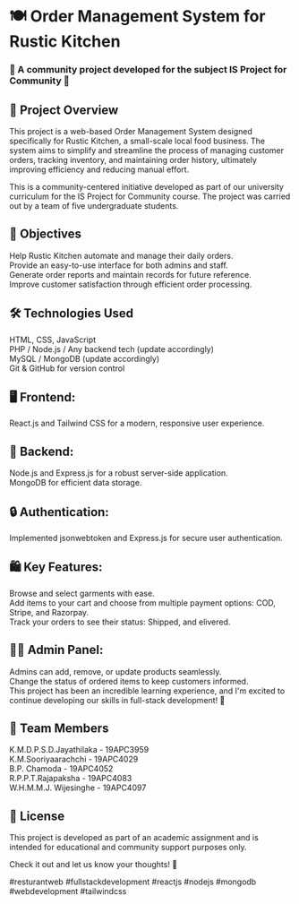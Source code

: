 # 🍽️ Order Management System for Rustic Kitchen

### 🌟 A community project developed for the subject IS Project for Community 🌟

## 📖 Project Overview
This project is a web-based Order Management System designed specifically for Rustic Kitchen, a small-scale local food business. The system aims to simplify and streamline the process of managing customer orders, tracking inventory, and maintaining order history, ultimately improving efficiency and reducing manual effort.

This is a community-centered initiative developed as part of our university curriculum for the IS Project for Community course. The project was carried out by a team of five undergraduate students.

## 🎯 Objectives
Help Rustic Kitchen automate and manage their daily orders.<br>
Provide an easy-to-use interface for both admins and staff.<br>
Generate order reports and maintain records for future reference.<br>
Improve customer satisfaction through efficient order processing.<br>

## 🛠️ Technologies Used
HTML, CSS, JavaScript<br>
PHP / Node.js / Any backend tech (update accordingly)<br>
MySQL / MongoDB (update accordingly)<br>
Git & GitHub for version control<br>

## 🖥 Frontend:

React.js and Tailwind CSS for a modern, responsive user experience.

## 🔧 Backend:

Node.js and Express.js for a robust server-side application.<br>
MongoDB for efficient data storage.

## 🔒 Authentication:
Implemented jsonwebtoken and Express.js for secure user authentication.

## 🛍 Key Features:
Browse and select garments with ease.<br>
Add items to your cart and choose from multiple payment options: COD, Stripe, and Razorpay.<br>
Track your orders to see their status: Shipped, and elivered.

## 👩‍💼 Admin Panel:
Admins can add, remove, or update products seamlessly.<br>
Change the status of ordered items to keep customers informed.<br>
This project has been an incredible learning experience, and I'm excited to continue developing our skills in full-stack development! 🚀

## 👥 Team Members
K.M.D.P.S.D.Jayathilaka - 19APC3959<br>
K.M.Sooriyaarachchi - 19APC4029<br>
B.P. Chamoda - 19APC4052<br>
R.P.P.T.Rajapaksha - 19APC4083<br>
W.H.M.M.J. Wijesinghe - 19APC4097<br>


## 📃 License
This project is developed as part of an academic assignment and is intended for educational and community support purposes only.

Check it out and let us know your thoughts! 💬

#resturantweb #fullstackdevelopment #reactjs #nodejs #mongodb #webdevelopment #tailwindcss
